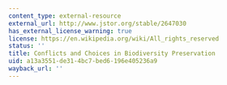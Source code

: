 ```yaml
---
content_type: external-resource
external_url: http://www.jstor.org/stable/2647030
has_external_license_warning: true
license: https://en.wikipedia.org/wiki/All_rights_reserved
status: ''
title: Conflicts and Choices in Biodiversity Preservation
uid: a13a3551-de31-4bc7-bed6-196e405236a9
wayback_url: ''
---
```

